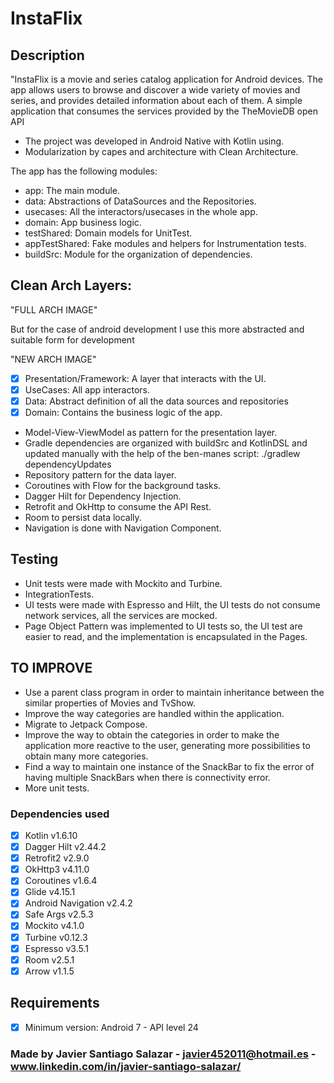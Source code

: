 # InstaFlix

## Description

"InstaFlix is a movie and series catalog application for Android devices. The app allows users to browse and discover a wide variety of movies and series, and provides detailed information about each of them. A simple application that consumes the services provided by the TheMovieDB open API

- The project was developed in Android Native with Kotlin using.
- Modularization by capes and architecture with Clean Architecture.

The app has the following modules:

- app: The main module.
- data: Abstractions of DataSources and the Repositories.
- usecases: All the interactors/usecases in the whole app.
- domain: App business logic.
- testShared: Domain models for UnitTest.
- appTestShared: Fake modules and helpers for Instrumentation tests.
- buildSrc: Module for the organization of dependencies.

## Clean Arch Layers: 

"FULL ARCH IMAGE"

But for the case of android development I use this more abstracted and suitable form for development

"NEW ARCH IMAGE"

- [x] Presentation/Framework: A layer that interacts with the UI.
- [x] UseCases: All app interactors. 
- [x] Data: Abstract definition of all the data sources and repositories
- [x] Domain: Contains the business logic of the app.

- Model-View-ViewModel as pattern for the presentation layer.
- Gradle dependencies are organized with buildSrc and KotlinDSL and updated manually with the help of the ben-manes script: ./gradlew dependencyUpdates
- Repository pattern for the data layer.
- Coroutines with Flow for the background tasks.
- Dagger Hilt for Dependency Injection.
- Retrofit and OkHttp to consume the API Rest. 
- Room to persist data locally.
- Navigation is done with Navigation Component.


## Testing

- Unit tests were made with Mockito and Turbine.
- IntegrationTests.
- UI tests were made with Espresso and Hilt, the UI tests do not consume network services, all the services are mocked.
- Page Object Pattern was implemented to UI tests so, the UI test are easier to read, and the implementation is encapsulated in the Pages.

## TO IMPROVE

- Use a parent class program in order to maintain inheritance between the similar properties of Movies and TvShow.
- Improve the way categories are handled within the application.
- Migrate to Jetpack Compose.
- Improve the way to obtain the categories in order to make the application more reactive to the user, generating more possibilities to obtain many more categories.
- Find a way to maintain one instance of the SnackBar to fix the error of having multiple SnackBars when there is connectivity error.
- More unit tests.

### Dependencies used

- [x] Kotlin v1.6.10
- [x] Dagger Hilt v2.44.2
- [x] Retrofit2 v2.9.0
- [x] OkHttp3 v4.11.0
- [x] Coroutines v1.6.4
- [x] Glide v4.15.1
- [x] Android Navigation v2.4.2
- [x] Safe Args v2.5.3
- [x] Mockito v4.1.0
- [x] Turbine v0.12.3
- [x] Espresso v3.5.1
- [x] Room v2.5.1
- [x] Arrow v1.1.5

## Requirements

- [x] Minimum version: Android 7 - API level 24

### Made by Javier Santiago Salazar - javier452011@hotmail.es - www.linkedin.com/in/javier-santiago-salazar/
